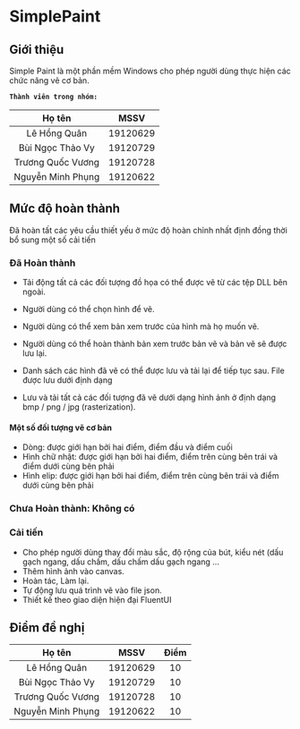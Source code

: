 # SimplePaint
## Giới thiệu

Simple Paint  là một phần mềm Windows cho phép người dùng thực hiện các chức năng vẽ cơ bản.

**`Thành viên trong nhóm:`**

|    **Họ tên**     | **MSSV** |
| :---------------: | :------: |
|   Lê Hồng Quân    | 19120629 |
| Bùi Ngọc Thảo Vy  | 19120729 |
| Trương Quốc Vương | 19120728 |
| Nguyễn Minh Phụng | 19120622 |



## Mức độ hoàn thành

Đã hoàn tất các yêu cầu thiết yếu ở mức độ hoàn chỉnh nhất định đồng thời bổ sung một số cải tiến

### Đã Hoàn thành

* Tải động tất cả các đối tượng đồ họa có thể được vẽ từ các tệp DLL bên ngoài.
* Người dùng có thể chọn hình để vẽ.
* Người dùng có thể xem bản xem trước của hình mà họ muốn vẽ.
* Người dùng có thể hoàn thành bản xem trước bản vẽ và bản vẽ sẽ được lưu lại.
* Danh sách các hình đã vẽ có thể được lưu và tải lại để tiếp tục sau. File được lưu dưới định dạng

* Lưu và tải tất cả các đối tượng đã vẽ dưới dạng hình ảnh ở định dạng bmp / png / jpg (rasterization). 

#### Một số đối tượng vẽ cơ bản

- Dòng: được giới hạn bởi hai điểm, điểm đầu và điểm cuối
- Hình chữ nhật: được giới hạn bởi hai điểm, điểm trên cùng bên trái và điểm dưới cùng bên phải
- Hình elip: được giới hạn bởi hai điểm, điểm trên cùng bên trái và điểm dưới cùng bên phải

### Chưa Hoàn thành: Không có

### Cải tiến

* Cho phép người dùng thay đổi màu sắc, độ rộng của bút, kiểu nét (dấu gạch ngang, dấu chấm, dấu chấm dấu gạch ngang ...
* Thêm hình ảnh vào canvas.
* Hoàn tác, Làm lại.
* Tự động lưu quá trình vẽ vào file json.
* Thiết kế theo giao diện hiện đại FluentUI

## Điểm đề nghị

|    **Họ tên**     | **MSSV** | Điểm |
| :---------------: | :------: | :--: |
|   Lê Hồng Quân    | 19120629 |  10  |
| Bùi Ngọc Thảo Vy  | 19120729 |  10  |
| Trương Quốc Vương | 19120728 |  10  |
| Nguyễn Minh Phụng | 19120622 |  10  |

## 
